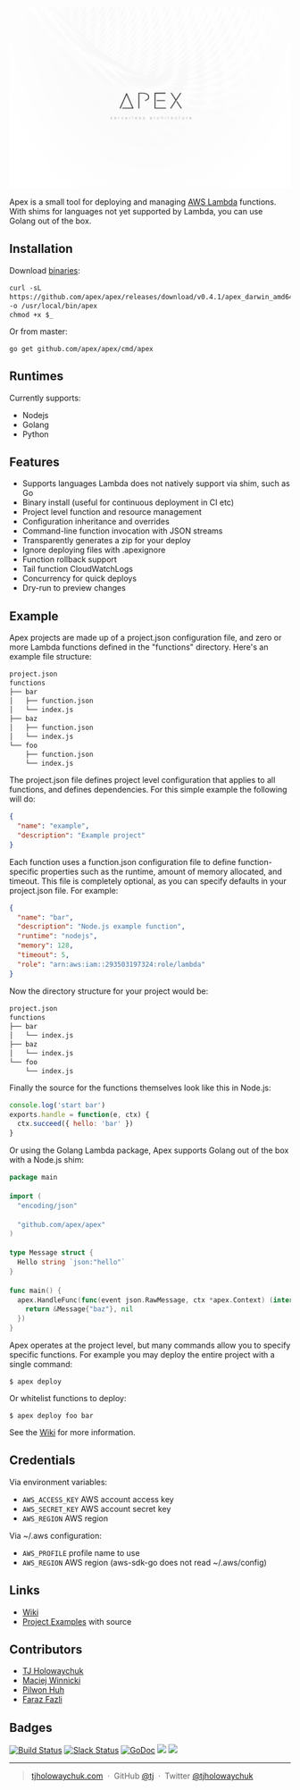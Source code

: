 
![Apex Serverless Architecture](assets/logo.png)

Apex is a small tool for deploying and managing [AWS Lambda](https://aws.amazon.com/lambda/) functions. With shims for languages not yet supported by Lambda, you can use Golang out of the box.

## Installation

Download [binaries](https://github.com/apex/apex/releases):

```
curl -sL https://github.com/apex/apex/releases/download/v0.4.1/apex_darwin_amd64 -o /usr/local/bin/apex
chmod +x $_
```

Or from master:

```
go get github.com/apex/apex/cmd/apex
```

## Runtimes

Currently supports:

- Nodejs
- Golang
- Python

## Features

- Supports languages Lambda does not natively support via shim, such as Go
- Binary install (useful for continuous deployment in CI etc)
- Project level function and resource management
- Configuration inheritance and overrides
- Command-line function invocation with JSON streams
- Transparently generates a zip for your deploy
- Ignore deploying files with .apexignore
- Function rollback support
- Tail function CloudWatchLogs
- Concurrency for quick deploys
- Dry-run to preview changes

## Example

Apex projects are made up of a project.json configuration file, and zero or more Lambda functions defined in the "functions" directory. Here's an example file structure:

```
project.json
functions
├── bar
│   ├── function.json
│   └── index.js
├── baz
│   ├── function.json
│   └── index.js
└── foo
    ├── function.json
    └── index.js
```

The project.json file defines project level configuration that applies to all functions, and defines dependencies. For this simple example the following will do:

```json
{
  "name": "example",
  "description": "Example project"
}
```

Each function uses a function.json configuration file to define function-specific properties such as the runtime, amount of memory allocated, and timeout. This file is completely optional, as you can specify defaults in your project.json file. For example:

```json
{
  "name": "bar",
  "description": "Node.js example function",
  "runtime": "nodejs",
  "memory": 128,
  "timeout": 5,
  "role": "arn:aws:iam::293503197324:role/lambda"
}
```

Now the directory structure for your project would be:

```
project.json
functions
├── bar
│   └── index.js
├── baz
│   └── index.js
└── foo
    └── index.js
```

Finally the source for the functions themselves look like this in Node.js:

```js
console.log('start bar')
exports.handle = function(e, ctx) {
  ctx.succeed({ hello: 'bar' })
}
```

Or using the Golang Lambda package, Apex supports Golang out of the box with a Node.js shim:

```go
package main

import (
  "encoding/json"

  "github.com/apex/apex"
)

type Message struct {
  Hello string `json:"hello"`
}

func main() {
  apex.HandleFunc(func(event json.RawMessage, ctx *apex.Context) (interface{}, error) {
    return &Message{"baz"}, nil
  })
}
```

Apex operates at the project level, but many commands allow you to specify specific functions. For example you may deploy the entire project with a single command:

```
$ apex deploy
```

Or whitelist functions to deploy:

```
$ apex deploy foo bar
```

See the [Wiki](https://github.com/apex/apex/wiki) for more information.

## Credentials

Via environment variables:

- `AWS_ACCESS_KEY` AWS account access key
- `AWS_SECRET_KEY` AWS account secret key
- `AWS_REGION` AWS region

Via ~/.aws configuration:

- `AWS_PROFILE` profile name to use
- `AWS_REGION` AWS region (aws-sdk-go does not read ~/.aws/config)

## Links

- [Wiki](https://github.com/apex/apex/wiki)
- [Project Examples](_examples) with source

## Contributors

- [TJ Holowaychuk](https://github.com/tj)
- [Maciej Winnicki](https://github.com/mthenw)
- [Pilwon Huh](https://github.com/pilwon)
- [Faraz Fazli](https://github.com/farazfazli)

## Badges

[![Build Status](https://semaphoreci.com/api/v1/projects/d27ff350-b9c5-4d99-96e5-64b1afb441c5/649392/badge.svg)](https://semaphoreci.com/tj/apex)
[![Slack Status](https://apex-dev.azurewebsites.net/badge.svg)](https://apex-dev.azurewebsites.net/)
[![GoDoc](https://godoc.org/github.com/apex/apex?status.svg)](https://godoc.org/github.com/apex/apex)
![](https://img.shields.io/badge/license-MIT-blue.svg)
![](https://img.shields.io/badge/status-experimental-orange.svg)

---

> [tjholowaychuk.com](http://tjholowaychuk.com) &nbsp;&middot;&nbsp;
> GitHub [@tj](https://github.com/tj) &nbsp;&middot;&nbsp;
> Twitter [@tjholowaychuk](https://twitter.com/tjholowaychuk)


